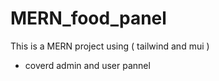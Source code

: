 # MERN_food_panel

This is a MERN project using ( tailwind and mui ) 
- coverd admin and user pannel
